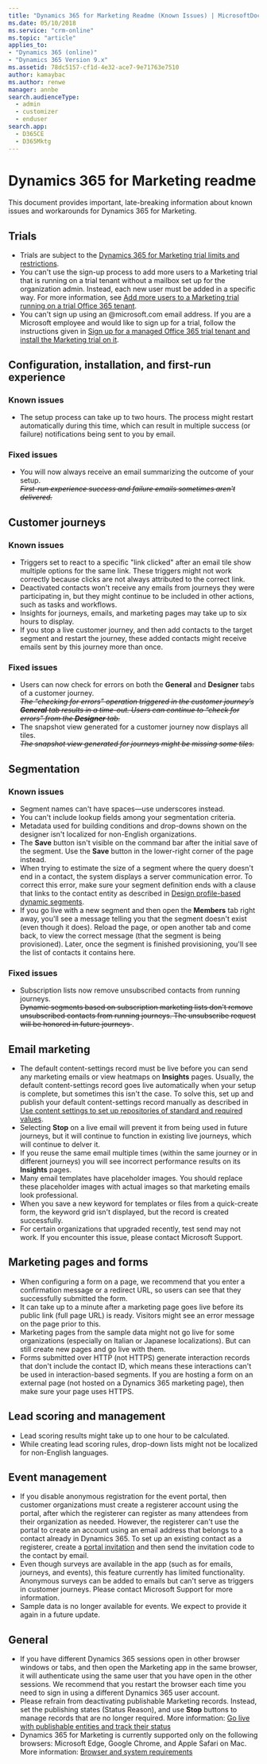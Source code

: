 ```yaml
---
title: "Dynamics 365 for Marketing Readme (Known Issues) | MicrosoftDocs"
ms.date: 05/10/2018
ms.service: "crm-online"
ms.topic: "article"
applies_to: 
- "Dynamics 365 (online)"
- "Dynamics 365 Version 9.x"
ms.assetid: 78dc5157-cf1d-4e32-ace7-9e71763e7510
author: kamaybac
ms.author: renwe
manager: annbe
search.audienceType: 
  - admin
  - customizer
  - enduser
search.app: 
  - D365CE
  - D365Mktg
---
```


# Dynamics 365 for Marketing readme

This document provides important, late-breaking information about known issues and workarounds for Dynamics 365 for Marketing.

## Trials

- Trials are subject to the [Dynamics 365 for Marketing trial limits and restrictions](https://go.microsoft.com/fwlink/p/?linkid=864735).
- You can't use the sign-up process to add more users to a Marketing trial that is running on a trial tenant without a mailbox set up for the organization admin. Instead, each new user must be added in a specific way. For more information, see [Add more users to a Marketing trial running on a trial Office 365 tenant](trial-signup.md#add-users).
- You can't sign up using an \@microsoft.com email address. If you are a Microsoft employee and would like to sign up for a trial, follow the instructions given in [Sign up for a managed Office 365 trial tenant and install the Marketing trial on it](trial-signup.md#get-managed-tenant).

## Configuration, installation, and first-run experience

### Known issues

- The setup process can take up to two hours. The process might restart automatically during this time, which can result in multiple success (or failure) notifications being sent to you by email.

### Fixed issues

- You will now always receive an email summarizing the outcome of your setup.  
  <del>*First-run experience success and failure emails sometimes aren't delivered.*</del>

## Customer journeys

### Known issues

- Triggers set to react to a specific "link clicked" after an email tile show multiple options for the same link. These triggers might not work correctly because clicks are not always attributed to the correct link. <!--- 759533 -->
- Deactivated contacts won't receive any emails from journeys they were participating in, but they might continue to be included in other actions, such as tasks and workflows. <!--- 759533 -->  
- Insights for journeys, emails, and marketing pages may take up to six hours to display.
- If you stop a live customer journey, and then add contacts to the target segment and restart the journey, these added contacts might receive emails sent by this journey more than once. <!---1196442 -->

### Fixed issues

- Users can now check for errors on both the **General** and **Designer** tabs of a customer journey.  
  <del>*The “checking for errors” operation triggered in the customer journey’s **General** tab results in a time-out. Users can continue   to “check for errors” from the **Designer** tab.*</del> <!---1208237-->
- The snapshot view generated for a customer journey now displays all tiles.  
  <del>*The snapshot view generated for journeys might be missing some tiles.*</del>  <!--- 690797 -->

## Segmentation

### Known issues

- Segment names can't have spaces&mdash;use underscores instead.<!---695837 -->
- You can't include lookup fields among your segmentation criteria.<!---852372 -->  
- Metadata used for building conditions and drop-downs shown on the designer isn't localized for non-English organizations. <!--- 992449 -->
- The **Save** button isn't visible on the command bar after the initial save of the segment. Use the **Save** button in the lower-right corner of the page instead. <!--- 862491 -->
- When trying to estimate the size of a segment where the query doesn't end in a contact, the system displays a server communication error. To correct this error, make sure your segment definition ends with a clause that links to the contact entity as described in [Design profile-based dynamic segments](segments-profile.md). <!--- 1226384 -->
- If you go live with a new segment and then open the **Members** tab right away, you'll see a message telling you that the segment doesn't exist (even though it does). Reload the page, or open another tab and come back, to view the correct message (that the segment is being provisioned). Later, once the segment is finished provisioning, you'll see the list of contacts it contains here. <!---  1251946-->

### Fixed issues

- Subscription lists now remove unsubscribed contacts from running journeys.  
  <del>Dynamic segments based on subscription marketing lists don't remove unsubscribed contacts from running journeys. The unsubscribe request will be honored in future journeys </del>.

## Email marketing

- The default content-settings record must be live before you can send any marketing emails or view heatmaps on **Insights** pages. Usually, the default content-settings record goes live automatically when your setup is complete, but sometimes this isn't the case. To solve this, set up and publish your default content-settings record manually as described in [Use content settings to set up repositories of standard and required values](dynamic-email-content.md#content-settings).
- Selecting **Stop** on a live email will prevent it from being used in future journeys, but it will continue to function in existing live journeys, which will continue to delver it.
- If you reuse the same email multiple times (within the same journey or in different journeys) you will see incorrect performance results on its **Insights** pages.
- Many email templates have placeholder images. You should replace these placeholder images with actual images so that marketing emails look professional.
- When you save a new keyword for templates or files from a quick-create form, the keyword grid isn't displayed, but the record is created successfully. <!--- 1033440 -->
- For certain organizations that upgraded recently, test send may not work. If you encounter this issue, please contact Microsoft Support. <!--- 1267485 -->

## Marketing pages and forms

- When configuring a form on a page, we recommend that you enter a confirmation message or a redirect URL, so users can see that they successfully submitted the form.
- It can take up to a minute after a marketing page goes live before its public link (full page URL) is ready. Visitors might see an error message on the page prior to this.
- Marketing pages from the sample data might not go live for some organizations (especially on Italian or Japanese localizations). But can still create new pages and go live with them. <!--- 1156824 -->
- Forms submitted over HTTP (not HTTPS) generate interaction records that don't include the contact ID, which means these interactions can't be used in interaction-based segments. If you are hosting a form on an external page (not hosted on a Dynamics 365 marketing page), then make sure your page uses HTTPS.

## Lead scoring and management

- Lead scoring results might take up to one hour to be calculated.
- While creating lead scoring rules, drop-down lists might not be localized for non-English languages.

## Event management

- If you disable anonymous registration for the event portal, then customer organizations must create a registerer account using the portal, after which the registerer can register as many attendees from their organization as needed. However, the registerer can't use the portal to create an account using an email address that belongs to a contact already in Dynamics 365. To set up an existing contact as a registerer, create a [portal invitation](../portals/invite-contacts.md) and then send the invitation code to the contact by email.
- Even though surveys are available in the app (such as for emails, journeys, and events), this feature currently has limited functionality. Anonymous surveys can be added to emails but can't serve as triggers in customer journeys. Please contact Microsoft Support for more information.
- Sample data is no longer available for events. We expect to provide it again in a future update.

## General

- If you have different Dynamics 365 sessions open in other browser windows or tabs, and then open the Marketing app in the same browser, it will authenticate using the same user that you have open in the other sessions. We recommend that you restart the browser each time you need to sign in using a different Dynamics 365 user account.
- Please refrain from deactivating publishable Marketing records. Instead, set the publishing states (Status Reason), and use **Stop** buttons to manage records that are no longer required. More information: [Go live with publishable entities and track their status](go-live.md)
- Dynamics 365 for Marketing is currently supported only on the following browsers: Microsoft Edge, Google Chrome, and Apple Safari on Mac. More information: [Browser and system requirements](browser-requirements.md)
